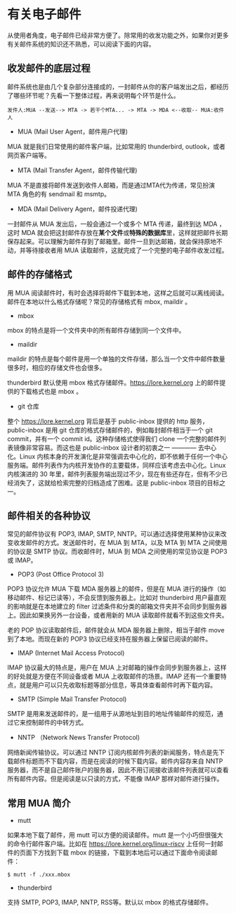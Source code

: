 # 有关电子邮件

从使用者角度，电子邮件已经非常方便了。除常用的收发功能之外，如果你对更多有关邮件系统的知识还不熟悉，可以阅读下面的内容。

## 收发邮件的底层过程

邮件系统也是由几个复杂部分连接成的，一封邮件从你的客户端发出之后，都经历了哪些环节呢？先看一下整体过程，再来说明每个环节是什么。

```
发件人:MUA --发送--> MTA -> 若干个MTA... -> MTA -> MDA <--收取-- MUA:收件人
```

* MUA (Mail User Agent，邮件用户代理)

MUA 就是我们日常使用的邮件客户端，比如常用的 thunderbird, outlook，或者网页客户端等。


* MTA (Mail Transfer Agent，邮件传输代理)

MUA 不是直接将邮件发送到收件人邮箱，而是通过MTA代为传递，常见扮演 MTA 角色的有 sendmail 和 msmtp。


* MDA (Mail Delivery Agent，邮件投递代理)

一封邮件从 MUA 发出后，一般会通过一个或多个 MTA 传递，最终到达 MDA ，这时 MDA 就会把这封邮件存放在**某个文件**或**特殊的数据库**里，这样就把邮件长期保存起来。可以理解为邮件存到了邮箱里。邮件一旦到达邮箱，就会保持原地不动，并等待接收者用 MUA 读取邮件，这就完成了一个完整的电子邮件收发过程。

## 邮件的存储格式

用 MUA 阅读邮件时，有时会选择将邮件下载到本地，这样之后就可以离线阅读。邮件在本地以什么格式存储呢？常见的存储格式有 mbox, maildir 。

* mbox

mbox 的特点是将一个文件夹中的所有邮件存储到同一个文件中。

* maildir

maildir 的特点是每个邮件是用一个单独的文件存储，那么当一个文件中邮件数量很多时，相应的存储文件也会很多。

thunderbird 默认使用 mbox 格式存储邮件。https://lore.kernel.org 上的邮件提供的下载格式也是 mbox 。

* git 仓库

整个 https://lore.kernel.org 背后是基于 public-inbox 提供的 http 服务，public-inbox 是用 git 仓库的格式存储邮件的，例如每封邮件相当于一个 git commit，并有一个 commit id。这种存储格式使得我们 clone 一个完整的邮件列表镜像非常容易。而这也是 public-inbox 设计者的初衷之一 ———— 去中心化。Linux 内核本身的开发演化是非常强调去中心化的，即不依赖于任何一个中心服务端。邮件列表作为内核开发协作的主要载体，同样应该考虑去中心化。Linux 内核演进的 30 年里，邮件列表服务端出现过不少，现在有些还存在，但有不少已经消失了，这就给检索完整的归档造成了困难。这是 public-inbox 项目的目标之一。

## 邮件相关的各种协议

常见的邮件协议有 POP3, IMAP, SMTP, NNTP。可以通过选择使用某种协议来改变收发邮件的方式。发送邮件时，在 MUA 到 MTA，以及 MTA 到 MTA 之间使用的协议是 SMTP 协议。而收邮件时，MUA 到 MDA 之间使用的常见协议是 POP3 或 IMAP。

* POP3 (Post Office Protocol 3)

POP3 协议允许 MUA 下载 MDA 服务器上的邮件，但是在 MUA 进行的操作（如移动邮件、标记已读等），不会反馈到服务器上。比如对 thunderbird 用户最直观的影响就是在本地建立的 filter 过滤条件和分类的邮箱文件夹并不会同步到服务器上。因此如果换另外一台设备，或者用新的 MUA 读取邮件就看不到这些文件夹。

老的 POP 协议读取邮件后，邮件就会从 MDA 服务器上删除，相当于邮件 move 到了本地。而现在新的 POP3 协议已经支持在服务器上保留已阅读的邮件。

* IMAP (Internet Mail Access Protocol)

IMAP 协议最大的特点是，用户在 MUA 上对邮箱的操作会同步到服务器上，这样的好处就是方便在不同设备或者 MUA 上收取邮件的场景。IMAP 还有一个重要特点，就是用户可以只先收取标题等部分信息，等具体查看邮件时再下载内容。

* SMTP (Simple Mail Transfer Protocol)

SMTP 是用来发送邮件的，是一组用于从源地址到目的地址传输邮件的规范，通过它来控制邮件的中转方式。

* NNTP （Network News Transfer Protocol)

网络新闻传输协议。可以通过 NNTP 订阅内核邮件列表的新闻服务，特点是先下载邮件标题而不下载内容，而是在阅读的时候下载内容。邮件内容存来自 NNTP 服务器，而不是自己邮件账户的服务器，因此不用订阅接收该邮件列表就可以查看所有邮件内容。但是阅读是以只读的方式，不能像 IMAP 那样对邮件进行操作。

## 常用 MUA 简介

* mutt

如果本地下载了邮件，用 mutt 可以方便的阅读邮件。mutt 是一个小巧但很强大的命令行邮件客户端。比如在 https://lore.kernel.org/linux-riscv 上任何一封邮件的页面下方找到下载 mbox 的链接，下载到本地后可以通过下面命令阅读邮件：

	$ mutt -f ./xxx.mbox

* thunderbird

支持 SMTP, POP3, IMAP, NNTP, RSS等。默认以 mbox 的格式存储邮件。

